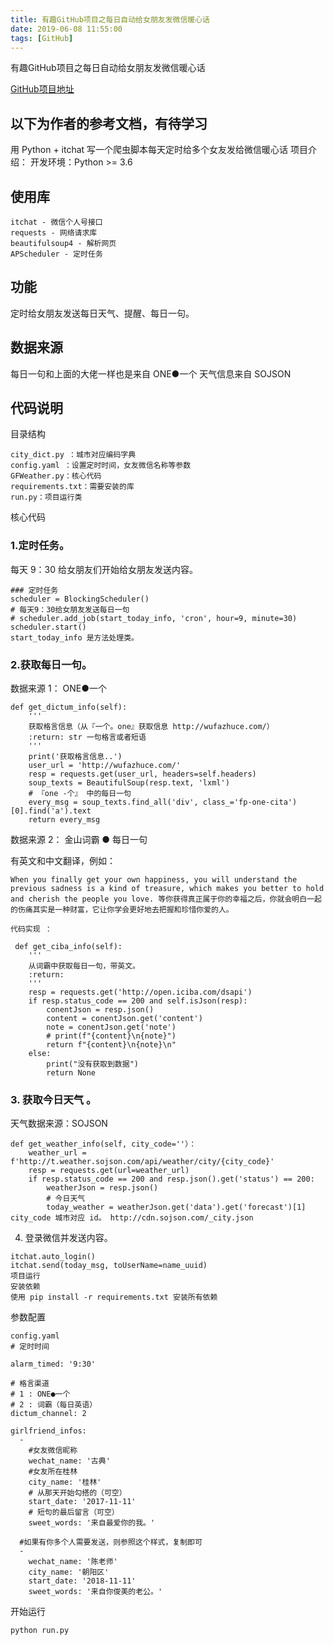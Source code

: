 ```yaml
---
title: 有趣GitHub项目之每日自动给女朋友发微信暖心话
date: 2019-06-08 11:55:00
tags: [GitHub]
---
```


有趣GitHub项目之每日自动给女朋友发微信暖心话

<!--more-->


[GitHub项目地址](https://github.com/sfyc23/EverydayWechat)

## 以下为作者的参考文档，有待学习
用 Python + itchat 写一个爬虫脚本每天定时给多个女友发给微信暖心话
项目介绍：
开发环境：Python >= 3.6

## 使用库
```
itchat - 微信个人号接口
requests - 网络请求库
beautifulsoup4 - 解析网页
APScheduler - 定时任务
```
## 功能
定时给女朋友发送每日天气、提醒、每日一句。

## 数据来源
每日一句和上面的大佬一样也是来自 ONE●一个
天气信息来自 SOJSON

## 代码说明
目录结构

```
city_dict.py ：城市对应编码字典
config.yaml ：设置定时时间，女友微信名称等参数
GFWeather.py：核心代码
requirements.txt：需要安装的库
run.py：项目运行类
```
核心代码
### 1.定时任务。
每天 9：30 给女朋友们开始给女朋友发送内容。
```
### 定时任务
scheduler = BlockingScheduler()
# 每天9：30给女朋友发送每日一句
# scheduler.add_job(start_today_info, 'cron', hour=9, minute=30)
scheduler.start()
start_today_info 是方法处理类。
```

### 2.获取每日一句。
数据来源 1： ONE●一个
```
def get_dictum_info(self):
    '''
    获取格言信息（从『一个。one』获取信息 http://wufazhuce.com/）
    :return: str 一句格言或者短语
    '''
    print('获取格言信息..')
    user_url = 'http://wufazhuce.com/'
    resp = requests.get(user_url, headers=self.headers)
    soup_texts = BeautifulSoup(resp.text, 'lxml')
    # 『one -个』 中的每日一句
    every_msg = soup_texts.find_all('div', class_='fp-one-cita')[0].find('a').text
    return every_msg
```

数据来源 2： 金山词霸 ● 每日一句

有英文和中文翻译，例如：
```
When you finally get your own happiness, you will understand the previous sadness is a kind of treasure, which makes you better to hold and cherish the people you love. 等你获得真正属于你的幸福之后，你就会明白一起的伤痛其实是一种财富，它让你学会更好地去把握和珍惜你爱的人。
```

```
代码实现 ：

 def get_ciba_info(self):
    '''
    从词霸中获取每日一句，带英文。
    :return:
    '''
    resp = requests.get('http://open.iciba.com/dsapi')
    if resp.status_code == 200 and self.isJson(resp):
        conentJson = resp.json()
        content = conentJson.get('content')
        note = conentJson.get('note')
        # print(f"{content}\n{note}")
        return f"{content}\n{note}\n"
    else:
        print("没有获取到数据")
        return None
```
### 3. 获取今日天气 。
天气数据来源：SOJSON
```
def get_weather_info(self, city_code=''）：
    weather_url = f'http://t.weather.sojson.com/api/weather/city/{city_code}'
    resp = requests.get(url=weather_url)
    if resp.status_code == 200 and resp.json().get('status') == 200:
        weatherJson = resp.json()
        # 今日天气
        today_weather = weatherJson.get('data').get('forecast')[1]
city_code 城市对应 id。 http://cdn.sojson.com/_city.json
```
4. 登录微信并发送内容。
```
itchat.auto_login()
itchat.send(today_msg, toUserName=name_uuid)
项目运行
安装依赖
使用 pip install -r requirements.txt 安装所有依赖
```
参数配置
```
config.yaml
# 定时时间

alarm_timed: '9:30'

# 格言渠道
# 1 : ONE●一个
# 2 : 词霸（每日英语）
dictum_channel: 2

girlfriend_infos:
  -
    #女友微信昵称
    wechat_name: '古典'
    #女友所在桂林
    city_name: '桂林'
    # 从那天开始勾搭的（可空）
    start_date: '2017-11-11'
    # 短句的最后留言（可空）
    sweet_words: '来自最爱你的我。'

  #如果有你多个人需要发送，则参照这个样式，复制即可
  -
    wechat_name: '陈老师'
    city_name: '朝阳区'
    start_date: '2018-11-11'
    sweet_words: '来自你俊美的老公。'
```
开始运行
```
python run.py
```